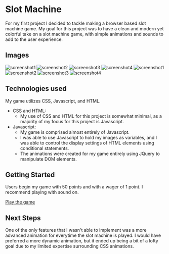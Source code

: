 # Slot Machine
For my first project I decided to tackle making a browser based slot machine game. My goal for this project was to have a clean and modern yet colorful take on a slot machine game, with simple animations and sounds to add to the user experience.

## Images
![screenshot1](https://private-user-images.githubusercontent.com/162614484/330227306-dd64853a-44e4-456e-8df4-fb9ae4b82168.png?jwt=eyJhbGciOiJIUzI1NiIsInR5cCI6IkpXVCJ9.eyJpc3MiOiJnaXRodWIuY29tIiwiYXVkIjoicmF3LmdpdGh1YnVzZXJjb250ZW50LmNvbSIsImtleSI6ImtleTUiLCJleHAiOjE3MTU3MTc5NTYsIm5iZiI6MTcxNTcxNzY1NiwicGF0aCI6Ii8xNjI2MTQ0ODQvMzMwMjI3MzA2LWRkNjQ4NTNhLTQ0ZTQtNDU2ZS04ZGY0LWZiOWFlNGI4MjE2OC5wbmc_WC1BbXotQWxnb3JpdGhtPUFXUzQtSE1BQy1TSEEyNTYmWC1BbXotQ3JlZGVudGlhbD1BS0lBVkNPRFlMU0E1M1BRSzRaQSUyRjIwMjQwNTE0JTJGdXMtZWFzdC0xJTJGczMlMkZhd3M0X3JlcXVlc3QmWC1BbXotRGF0ZT0yMDI0MDUxNFQyMDE0MTZaJlgtQW16LUV4cGlyZXM9MzAwJlgtQW16LVNpZ25hdHVyZT05NjgwZDY5YmI4OTM3ZmZlNzBkMGNiZTM0Y2YxYWI4YzQ1OGEyM2Y2MjA1NGNkOGFiNmIwMjRlYTAxYmNjNGVjJlgtQW16LVNpZ25lZEhlYWRlcnM9aG9zdCZhY3Rvcl9pZD0wJmtleV9pZD0wJnJlcG9faWQ9MCJ9.ZPyk8xRNBnXMfNroucMDsPjQROcUq5Rd_9KaRQZQZ2U)
![screenshot2](https://private-user-images.githubusercontent.com/162614484/330227003-908af3e2-b98e-4e9e-8c8b-7a9850728604.png?jwt=eyJhbGciOiJIUzI1NiIsInR5cCI6IkpXVCJ9.eyJpc3MiOiJnaXRodWIuY29tIiwiYXVkIjoicmF3LmdpdGh1YnVzZXJjb250ZW50LmNvbSIsImtleSI6ImtleTUiLCJleHAiOjE3MTU3MTc5NTYsIm5iZiI6MTcxNTcxNzY1NiwicGF0aCI6Ii8xNjI2MTQ0ODQvMzMwMjI3MDAzLTkwOGFmM2UyLWI5OGUtNGU5ZS04YzhiLTdhOTg1MDcyODYwNC5wbmc_WC1BbXotQWxnb3JpdGhtPUFXUzQtSE1BQy1TSEEyNTYmWC1BbXotQ3JlZGVudGlhbD1BS0lBVkNPRFlMU0E1M1BRSzRaQSUyRjIwMjQwNTE0JTJGdXMtZWFzdC0xJTJGczMlMkZhd3M0X3JlcXVlc3QmWC1BbXotRGF0ZT0yMDI0MDUxNFQyMDE0MTZaJlgtQW16LUV4cGlyZXM9MzAwJlgtQW16LVNpZ25hdHVyZT1mNjZjYzRmYjhlYmVkOGE2Zjc1MDJkZGRkZTExMzBmZDFlOGUwZWZlYTk2NmZhYmEyNDliYzdkNDk4YzU4OWU2JlgtQW16LVNpZ25lZEhlYWRlcnM9aG9zdCZhY3Rvcl9pZD0wJmtleV9pZD0wJnJlcG9faWQ9MCJ9.zvg2jm5yPJJOuvddq7GBNs2BownYyCARiLqRiCwutZY)
![screenshot3](https://private-user-images.githubusercontent.com/162614484/330226996-bc21a8f6-9ccb-49ff-b256-561875d1d014.png?jwt=eyJhbGciOiJIUzI1NiIsInR5cCI6IkpXVCJ9.eyJpc3MiOiJnaXRodWIuY29tIiwiYXVkIjoicmF3LmdpdGh1YnVzZXJjb250ZW50LmNvbSIsImtleSI6ImtleTUiLCJleHAiOjE3MTU3MTc5NTYsIm5iZiI6MTcxNTcxNzY1NiwicGF0aCI6Ii8xNjI2MTQ0ODQvMzMwMjI2OTk2LWJjMjFhOGY2LTljY2ItNDlmZi1iMjU2LTU2MTg3NWQxZDAxNC5wbmc_WC1BbXotQWxnb3JpdGhtPUFXUzQtSE1BQy1TSEEyNTYmWC1BbXotQ3JlZGVudGlhbD1BS0lBVkNPRFlMU0E1M1BRSzRaQSUyRjIwMjQwNTE0JTJGdXMtZWFzdC0xJTJGczMlMkZhd3M0X3JlcXVlc3QmWC1BbXotRGF0ZT0yMDI0MDUxNFQyMDE0MTZaJlgtQW16LUV4cGlyZXM9MzAwJlgtQW16LVNpZ25hdHVyZT1kNDEyYjJjNmVmODkwMzNjNzhlNGZjYzY4Y2U5OWRjNWRmZTNkNDMwMjExOWM1NzUwYjM2NDNjZWRmZjA5ZmI3JlgtQW16LVNpZ25lZEhlYWRlcnM9aG9zdCZhY3Rvcl9pZD0wJmtleV9pZD0wJnJlcG9faWQ9MCJ9.jEP1wlcojzoy2DKyR72X_O-7UTzUcArs_p4EfijiUfQ)
![screenshot4](https://private-user-images.githubusercontent.com/162614484/330227007-c2fe6ecf-fc3a-4407-838d-fb0d7d99bf20.png?jwt=eyJhbGciOiJIUzI1NiIsInR5cCI6IkpXVCJ9.eyJpc3MiOiJnaXRodWIuY29tIiwiYXVkIjoicmF3LmdpdGh1YnVzZXJjb250ZW50LmNvbSIsImtleSI6ImtleTUiLCJleHAiOjE3MTU3MTc5NTYsIm5iZiI6MTcxNTcxNzY1NiwicGF0aCI6Ii8xNjI2MTQ0ODQvMzMwMjI3MDA3LWMyZmU2ZWNmLWZjM2EtNDQwNy04MzhkLWZiMGQ3ZDk5YmYyMC5wbmc_WC1BbXotQWxnb3JpdGhtPUFXUzQtSE1BQy1TSEEyNTYmWC1BbXotQ3JlZGVudGlhbD1BS0lBVkNPRFlMU0E1M1BRSzRaQSUyRjIwMjQwNTE0JTJGdXMtZWFzdC0xJTJGczMlMkZhd3M0X3JlcXVlc3QmWC1BbXotRGF0ZT0yMDI0MDUxNFQyMDE0MTZaJlgtQW16LUV4cGlyZXM9MzAwJlgtQW16LVNpZ25hdHVyZT0yZjc2N2E0MTkwMDc5OTFmOTFhOGE2YTNjOWM4NTU0YzQyYTI4MmM5NmJjNWI4NDI2YzM1ZWFjNTg2NjExNjNiJlgtQW16LVNpZ25lZEhlYWRlcnM9aG9zdCZhY3Rvcl9pZD0wJmtleV9pZD0wJnJlcG9faWQ9MCJ9.YaAD9m4_rnqf3OZ4jX9r1hR-rqTI6dYTsSDcHsf45vY)
![screenshot1](https://private-user-images.githubusercontent.com/162614484/330227306-dd64853a-44e4-456e-8df4-fb9ae4b82168.png?jwt=eyJhbGciOiJIUzI1NiIsInR5cCI6IkpXVCJ9.eyJpc3MiOiJnaXRodWIuY29tIiwiYXVkIjoicmF3LmdpdGh1YnVzZXJjb250ZW50LmNvbSIsImtleSI6ImtleTUiLCJleHAiOjE3MTU2NDIxNjMsIm5iZiI6MTcxNTY0MTg2MywicGF0aCI6Ii8xNjI2MTQ0ODQvMzMwMjI3MzA2LWRkNjQ4NTNhLTQ0ZTQtNDU2ZS04ZGY0LWZiOWFlNGI4MjE2OC5wbmc_WC1BbXotQWxnb3JpdGhtPUFXUzQtSE1BQy1TSEEyNTYmWC1BbXotQ3JlZGVudGlhbD1BS0lBVkNPRFlMU0E1M1BRSzRaQSUyRjIwMjQwNTEzJTJGdXMtZWFzdC0xJTJGczMlMkZhd3M0X3JlcXVlc3QmWC1BbXotRGF0ZT0yMDI0MDUxM1QyMzExMDNaJlgtQW16LUV4cGlyZXM9MzAwJlgtQW16LVNpZ25hdHVyZT1hMzg4NDJiNzIxOGVkNmY1ZTJlMmI4NzA2YWFmZDBiZWQ4NGU3OGM5NjA5MGQyNjkxMjhjNGY5OTMwYjdjZjFhJlgtQW16LVNpZ25lZEhlYWRlcnM9aG9zdCZhY3Rvcl9pZD0wJmtleV9pZD0wJnJlcG9faWQ9MCJ9.kZd8-uhzzkppPLVrYG1ZvIUd1N-SSVxFeMGyZfdSzZo)
![screenshot2](https://private-user-images.githubusercontent.com/162614484/330227003-908af3e2-b98e-4e9e-8c8b-7a9850728604.png?jwt=eyJhbGciOiJIUzI1NiIsInR5cCI6IkpXVCJ9.eyJpc3MiOiJnaXRodWIuY29tIiwiYXVkIjoicmF3LmdpdGh1YnVzZXJjb250ZW50LmNvbSIsImtleSI6ImtleTUiLCJleHAiOjE3MTU2NDIxNjMsIm5iZiI6MTcxNTY0MTg2MywicGF0aCI6Ii8xNjI2MTQ0ODQvMzMwMjI3MDAzLTkwOGFmM2UyLWI5OGUtNGU5ZS04YzhiLTdhOTg1MDcyODYwNC5wbmc_WC1BbXotQWxnb3JpdGhtPUFXUzQtSE1BQy1TSEEyNTYmWC1BbXotQ3JlZGVudGlhbD1BS0lBVkNPRFlMU0E1M1BRSzRaQSUyRjIwMjQwNTEzJTJGdXMtZWFzdC0xJTJGczMlMkZhd3M0X3JlcXVlc3QmWC1BbXotRGF0ZT0yMDI0MDUxM1QyMzExMDNaJlgtQW16LUV4cGlyZXM9MzAwJlgtQW16LVNpZ25hdHVyZT1mODhlYmYzYzZhMDQ1ZDdkYTQ5MWZiMGU2M2M0MmRiYWE0NTY2YTFmZGFhYzMxNGE0MzgzZDRlOGQxMDEyNjE1JlgtQW16LVNpZ25lZEhlYWRlcnM9aG9zdCZhY3Rvcl9pZD0wJmtleV9pZD0wJnJlcG9faWQ9MCJ9.M36eGZnIEfphWhKTBzYrd9jR69xb7EdkNCVFdWyKiXw)
![screenshot3](https://private-user-images.githubusercontent.com/162614484/330226996-bc21a8f6-9ccb-49ff-b256-561875d1d014.png?jwt=eyJhbGciOiJIUzI1NiIsInR5cCI6IkpXVCJ9.eyJpc3MiOiJnaXRodWIuY29tIiwiYXVkIjoicmF3LmdpdGh1YnVzZXJjb250ZW50LmNvbSIsImtleSI6ImtleTUiLCJleHAiOjE3MTU2NDIxNjMsIm5iZiI6MTcxNTY0MTg2MywicGF0aCI6Ii8xNjI2MTQ0ODQvMzMwMjI2OTk2LWJjMjFhOGY2LTljY2ItNDlmZi1iMjU2LTU2MTg3NWQxZDAxNC5wbmc_WC1BbXotQWxnb3JpdGhtPUFXUzQtSE1BQy1TSEEyNTYmWC1BbXotQ3JlZGVudGlhbD1BS0lBVkNPRFlMU0E1M1BRSzRaQSUyRjIwMjQwNTEzJTJGdXMtZWFzdC0xJTJGczMlMkZhd3M0X3JlcXVlc3QmWC1BbXotRGF0ZT0yMDI0MDUxM1QyMzExMDNaJlgtQW16LUV4cGlyZXM9MzAwJlgtQW16LVNpZ25hdHVyZT1jZjRjZjgzMDQwYTYyNWZiOWU0YmMzNzNjYzI1NmE5ZTZhMGQwZmExZDc5NTkxNWJiNDZhNDA3NTg2NDNiZmEyJlgtQW16LVNpZ25lZEhlYWRlcnM9aG9zdCZhY3Rvcl9pZD0wJmtleV9pZD0wJnJlcG9faWQ9MCJ9.oKUQXJW5DDcAzKLZEc8eP7-8Plk4TyRAANmrW8D1In8)
![screenshot4](https://private-user-images.githubusercontent.com/162614484/330227007-c2fe6ecf-fc3a-4407-838d-fb0d7d99bf20.png?jwt=eyJhbGciOiJIUzI1NiIsInR5cCI6IkpXVCJ9.eyJpc3MiOiJnaXRodWIuY29tIiwiYXVkIjoicmF3LmdpdGh1YnVzZXJjb250ZW50LmNvbSIsImtleSI6ImtleTUiLCJleHAiOjE3MTU2NDI0OTcsIm5iZiI6MTcxNTY0MjE5NywicGF0aCI6Ii8xNjI2MTQ0ODQvMzMwMjI3MDA3LWMyZmU2ZWNmLWZjM2EtNDQwNy04MzhkLWZiMGQ3ZDk5YmYyMC5wbmc_WC1BbXotQWxnb3JpdGhtPUFXUzQtSE1BQy1TSEEyNTYmWC1BbXotQ3JlZGVudGlhbD1BS0lBVkNPRFlMU0E1M1BRSzRaQSUyRjIwMjQwNTEzJTJGdXMtZWFzdC0xJTJGczMlMkZhd3M0X3JlcXVlc3QmWC1BbXotRGF0ZT0yMDI0MDUxM1QyMzE2MzdaJlgtQW16LUV4cGlyZXM9MzAwJlgtQW16LVNpZ25hdHVyZT0wYzY3NjU1NjM5YjU0YjlkNWQyNmQ3OWM4MjBmYzRiYzk4ZDgxNWIzMGUzZTk5ZDJhZjYzY2VmMTYyMGUyOGVkJlgtQW16LVNpZ25lZEhlYWRlcnM9aG9zdCZhY3Rvcl9pZD0wJmtleV9pZD0wJnJlcG9faWQ9MCJ9.Qu-fwQ-AeswE0b4HjxbbEBGDyrR5J_twqjiota8RyFA)

## Technologies used
My game utilizes CSS, Javascript, and HTML.
- CSS and HTML:
    - My use of CSS and HTML for this project is somewhat minimal, as a majority of my focus for this project is Javascript.
- Javascript:
    - My game is comprised almost entirely of Javascript.
    - I was able to use Javascript to hold my images as variables, and I was able to control the display settings of HTML elements using conditional statements.
    - The animations were created for my game entirely using JQuery to manipulate DOM elements.

## Getting Started
Users begin my game with 50 points and with a wager of 1 point. I recommend playing with sound on.

[Play the game](https://cosmonott.github.io/slot_machine/)

## Next Steps
One of the only features that I wasn't able to implement was a more advanced animation for everytime the slot machine is played. I would have preferred a more dynamic animation, but it ended up being a bit of a lofty goal due to my limited expertise surrounding CSS animations.